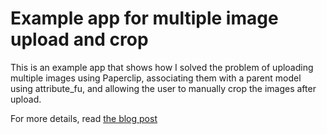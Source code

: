 # Example app for multiple image upload and crop

This is an example app that shows how I solved the problem of uploading multiple
images using Paperclip, associating them with a parent model using attribute_fu,
and allowing the user to manually crop the images after upload.

For more details, read [the blog post](http://www.mfischer.com/2009/02/02/multiple-image-upload-and-crop-with-rails)


